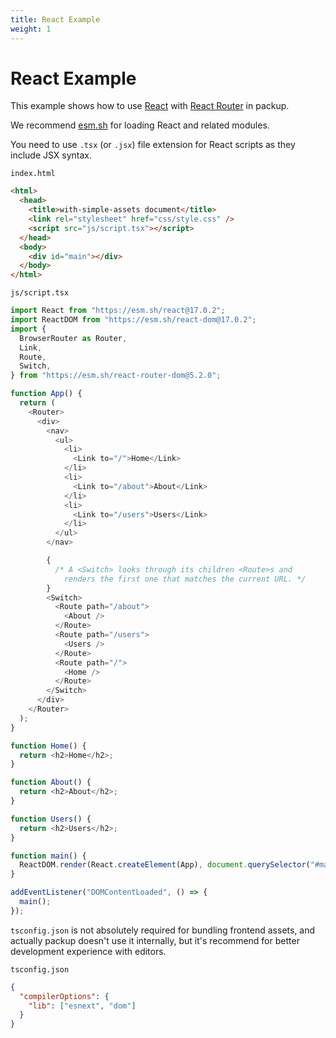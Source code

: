 ```yaml
---
title: React Example
weight: 1
---
```


# React Example

This example shows how to use [React](https://reactjs.org/) with [React Router](https://reactrouter.com/) in packup.

We recommend [esm.sh](https://esm.sh/) for loading React and related modules.

You need to use `.tsx` (or `.jsx`) file extension for React scripts as they include JSX syntax.

`index.html`

```html
<html>
  <head>
    <title>with-simple-assets document</title>
    <link rel="stylesheet" href="css/style.css" />
    <script src="js/script.tsx"></script>
  </head>
  <body>
    <div id="main"></div>
  </body>
</html>
```

`js/script.tsx`

```ts
import React from "https://esm.sh/react@17.0.2";
import ReactDOM from "https://esm.sh/react-dom@17.0.2";
import {
  BrowserRouter as Router,
  Link,
  Route,
  Switch,
} from "https://esm.sh/react-router-dom@5.2.0";

function App() {
  return (
    <Router>
      <div>
        <nav>
          <ul>
            <li>
              <Link to="/">Home</Link>
            </li>
            <li>
              <Link to="/about">About</Link>
            </li>
            <li>
              <Link to="/users">Users</Link>
            </li>
          </ul>
        </nav>

        {
          /* A <Switch> looks through its children <Route>s and
            renders the first one that matches the current URL. */
        }
        <Switch>
          <Route path="/about">
            <About />
          </Route>
          <Route path="/users">
            <Users />
          </Route>
          <Route path="/">
            <Home />
          </Route>
        </Switch>
      </div>
    </Router>
  );
}

function Home() {
  return <h2>Home</h2>;
}

function About() {
  return <h2>About</h2>;
}

function Users() {
  return <h2>Users</h2>;
}

function main() {
  ReactDOM.render(React.createElement(App), document.querySelector("#main"));
}

addEventListener("DOMContentLoaded", () => {
  main();
});
```

`tsconfig.json` is not absolutely required for bundling frontend assets, and actually packup doesn't use it internally, but it's recommend for better development experience with editors.

`tsconfig.json`

```json
{
  "compilerOptions": {
    "lib": ["esnext", "dom"]
  }
}
```
